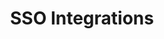 ---
title: SSO Integrations
id: sso-integrations
description: ''
slug: /sso-integrations 
keywords: 
 - faq
 - help
pagination_next: null
pagination_prev: null
last_update: 
   date: 02/08/2022
   author: Patricia McPhee
draft: true
displayed_sidebar: secureWorkforceSidebar
---